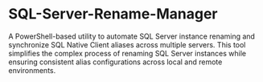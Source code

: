 # SQL-Server-Rename-Manager
A PowerShell-based utility to automate SQL Server instance renaming and synchronize SQL Native Client aliases across multiple servers. This tool simplifies the complex process of renaming SQL Server instances while ensuring consistent alias configurations across local and remote environments.
